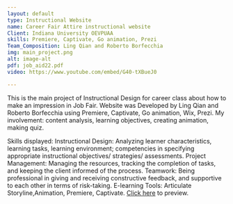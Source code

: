 ```yaml
---
layout: default
type: Instructional Website
name: Career Fair Attire instructional website
Client: Indiana University OEVPUAA
skills: Premiere, Captivate, Go animation, Prezi
Team_Composition: Ling Qian and Roberto Borfecchia
img: main_project.png
alt: image-alt
pdf: job_aid22.pdf
video: https://www.youtube.com/embed/G40-tXBueJ0

---
```

This is the main project of Instructional Design for career class about how to make an impression in Job Fair. Website was Developed by Ling Qian and Roberto Borfecchia using Premiere, Captivate, Go animation, Wix, Prezi. 
My involvement: content analysis, learning objectives, creating animation, making quiz.

Skills displayed: 
Instructional Design: Analyzing learner characteristics, learning tasks, learning environment; competencies in specifying appropriate instructional objectives/ strategies/ assessments.
Project Management: Managing the resources, tracking the completion of tasks, and keeping the client informed of the process.
Teamwork: Being professional in giving and receiving constructive feedback, and supportive to each other in terms of risk-taking.
E-learning Tools:  Articulate Storyline,Animation, Premiere, Captivate.
<a href="https://roborf.wixsite.com/career" target="_blank">Click here</a> to preview.

